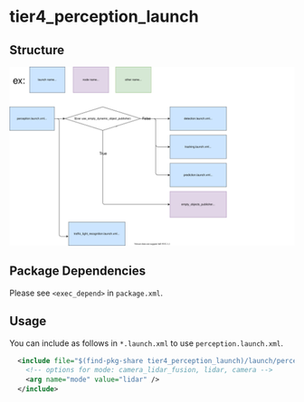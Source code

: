 # tier4_perception_launch

## Structure

![tier4_perception_launch](./perception_launch.drawio.svg)

## Package Dependencies

Please see `<exec_depend>` in `package.xml`.

## Usage

You can include as follows in `*.launch.xml` to use `perception.launch.xml`.

```xml
  <include file="$(find-pkg-share tier4_perception_launch)/launch/perception.launch.xml">
    <!-- options for mode: camera_lidar_fusion, lidar, camera -->
    <arg name="mode" value="lidar" />
  </include>
```
